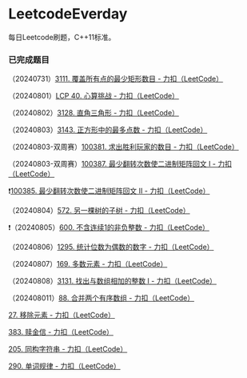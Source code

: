 # LeetcodeEverday

每日Leetcode刷题，C++11标准。



### 已完成题目

（20240731）[3111. 覆盖所有点的最少矩形数目 - 力扣（LeetCode）](https://leetcode.cn/problems/minimum-rectangles-to-cover-points/description/)

（20240801）[LCP 40. 心算挑战 - 力扣（LeetCode）](https://leetcode.cn/problems/uOAnQW/description/)

（20240802）[3128. 直角三角形 - 力扣（LeetCode）](https://leetcode.cn/problems/right-triangles/description/)

（20240803）[3143. 正方形中的最多点数 - 力扣（LeetCode）](https://leetcode.cn/problems/maximum-points-inside-the-square/description/)

（20240803-双周赛）[100381. 求出胜利玩家的数目 - 力扣（LeetCode）](https://leetcode.cn/problems/find-the-number-of-winning-players/description/)

（20240803-双周赛）[100387. 最少翻转次数使二进制矩阵回文 I - 力扣（LeetCode）](https://leetcode.cn/problems/minimum-number-of-flips-to-make-binary-grid-palindromic-i/description/)

❗[100385. 最少翻转次数使二进制矩阵回文 II - 力扣（LeetCode）](https://leetcode.cn/problems/minimum-number-of-flips-to-make-binary-grid-palindromic-ii/description/)

（20240804）[572. 另一棵树的子树 - 力扣（LeetCode）](https://leetcode.cn/problems/subtree-of-another-tree/description/)

❗（20240805）[600. 不含连续1的非负整数 - 力扣（LeetCode）](https://leetcode.cn/problems/non-negative-integers-without-consecutive-ones/description/)

（20240806）[1295. 统计位数为偶数的数字 - 力扣（LeetCode）](https://leetcode.cn/problems/find-numbers-with-even-number-of-digits/description/)

（20240807）[169. 多数元素 - 力扣（LeetCode）](https://leetcode.cn/problems/majority-element/?envType=study-plan-v2&envId=top-interview-150)

（20240808）[3131. 找出与数组相加的整数 I - 力扣（LeetCode）](https://leetcode.cn/problems/find-the-integer-added-to-array-i/)

（202408011）[88. 合并两个有序数组 - 力扣（LeetCode）](https://leetcode.cn/problems/merge-sorted-array/description/?envType=study-plan-v2&envId=top-interview-150)

[27. 移除元素 - 力扣（LeetCode）](https://leetcode.cn/problems/remove-element/description/?envType=study-plan-v2&envId=top-interview-150)

[383. 赎金信 - 力扣（LeetCode）](https://leetcode.cn/problems/ransom-note/description/?envType=study-plan-v2&envId=top-interview-150)

[205. 同构字符串 - 力扣（LeetCode）](https://leetcode.cn/problems/isomorphic-strings/description/?envType=study-plan-v2&envId=top-interview-150)

[290. 单词规律 - 力扣（LeetCode）](https://leetcode.cn/problems/word-pattern/description/?envType=study-plan-v2&envId=top-interview-150)
